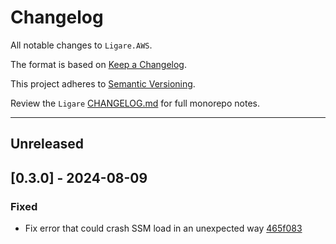 # Changelog

All notable changes to `Ligare.AWS`.

The format is based on [Keep a Changelog](https://keepachangelog.com/en/1.1.0/).

This project adheres to [Semantic Versioning](https://semver.org/spec/v2.0.0.html).

Review the `Ligare` [CHANGELOG.md](https://github.com/uclahs-cds/Ligare/blob/main/CHANGELOG.md) for full monorepo notes.

---
## Unreleased

## [0.3.0] - 2024-08-09
### Fixed
* Fix error that could crash SSM load in an unexpected way [465f083](https://github.com/uclahs-cds/Ligare/commit/465f0838b58a28ed157f86ce786d52bf755526d2)

